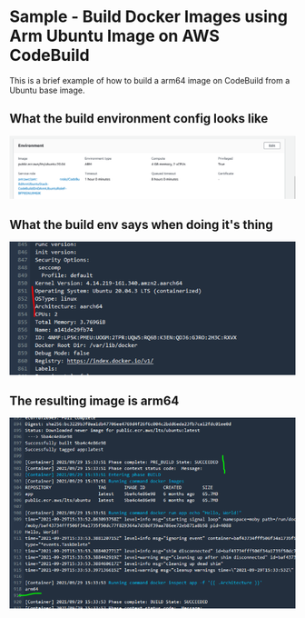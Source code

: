 # Sample - Build Docker Images using Arm Ubuntu Image on AWS CodeBuild

This is a brief example of how to build a arm64 image on CodeBuild from a Ubuntu base image.

## What the build environment config looks like

<img src="./images/codebuild-environment.png" style="width: 300">

## What the build env says when doing it's thing

<img src="./images/build-env-ubuntu.png" style="width: 300">

## The resulting image is arm64

<img src="./images/build-arm64-image.png" style="width: 300">
